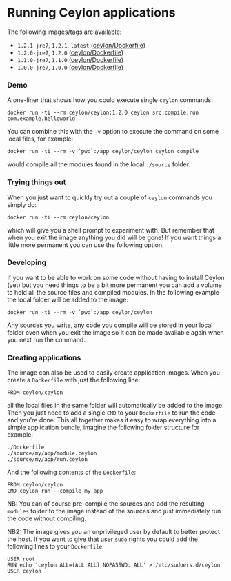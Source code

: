 # Running Ceylon applications

The following images/tags are available:

 - `1.2.1-jre7`, `1.2.1`, `latest` ([ceylon/Dockerfile](https://github.com/ceylon-docker/ceylon/blob/1.2.1-jre7/Dockerfile))
 - `1.2.0-jre7`, `1.2.0` ([ceylon/Dockerfile](https://github.com/ceylon-docker/ceylon/blob/1.2.0-jre7/Dockerfile))
 - `1.1.0-jre7`, `1.1.0` ([ceylon/Dockerfile](https://github.com/ceylon-docker/ceylon/blob/1.1.0-jre7/Dockerfile))
 - `1.0.0-jre7`, `1.0.0` ([ceylon/Dockerfile](https://github.com/ceylon-docker/ceylon/blob/1.0.0-jre7/Dockerfile))

### Demo

A one-liner that shows how you could execute single `ceylon` commands:

    docker run -ti --rm ceylon/ceylon:1.2.0 ceylon src,compile,run com.example.helloworld

You can combine this with the `-v` option to execute the command on some local files, for example:

    docker run -ti --rm -v `pwd`:/app ceylon/ceylon ceylon compile

would compile all the modules found in the local `./source` folder.

### Trying things out

When you just want to quickly try out a couple of `ceylon` commands you simply do:

    docker run -ti --rm ceylon/ceylon

which will give you a shell prompt to experiment with. But remember that when you exit the image anything you did will be gone! If you want things a little more permanent you can use the following option.

### Developing

If you want to be able to work on some code without having to install Ceylon (yet) but you need things to be a bit more permanent you can add a volume to hold all the source files and compiled modules. In the following example the local folder will be added to the image:

    docker run -ti --rm -v `pwd`:/app ceylon/ceylon

Any sources you write, any code you compile will be stored in your local folder even when you exit the image so it can be made available again when you next run the command.

### Creating applications

The image can also be used to easily create application images. When you create a `Dockerfile` with just the following line:

    FROM ceylon/ceylon

all the local files in the same folder will automatically be added to the image. Then you just need to add a single `CMD` to your `Dockerfile` to run the code and you're done. This all together makes it easy to wrap everything into a simple application bundle, imagine the following folder structure for example:

    ./Dockerfile
    ./source/my/app/module.ceylon
    ./source/my/app/run.ceylon

And the following contents of the `Dockerfile`:

    FROM ceylon/ceylon
    CMD ceylon run --compile my.app

NB: You can of course pre-compile the sources and add the resulting `modules` folder to the image instead of the sources and just immediately run the code without compiling.

NB2: The image gives you an unprivileged user by default to better protect the host. If you want to give that user `sudo` rights you could add the following lines to your `Dockerfile`:

    USER root
    RUN echo 'ceylon ALL=(ALL:ALL) NOPASSWD: ALL' > /etc/sudoers.d/ceylon
    USER ceylon

